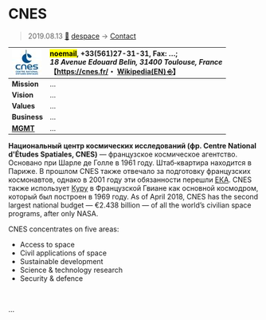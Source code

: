 # CNES
> 2019.08.13 [🚀](../../index/index.md) [despace](../index.md) → [Contact](../contact.md)

|[![](../f/con/c/cnes_logo1_thumb.jpg)](../f/con/c/cnes_logo1.png)|<mark>noemail</mark>, +33(561)27-31-31, Fax: …;<br> *18 Avenue Edouard Belin, 31400 Toulouse, France*<br> 【<https://cnes.fr/>・ [Wikipedia(EN) ⎆](https://en.wikipedia.org/wiki/CNES)】|
|:--|:--|
|**Mission**|…|
|**Vision**|…|
|**Values**|…|
|**Business**|…|
|**[MGMT](../mgmt.md)**|…|

**Национальный центр космических исследований (фр. Centre National d'Études Spatiales, CNES)** — французское космическое агентство. Основано при Шарле де Голле в 1961 году. Штаб‑квартира находится в Париже. В прошлом CNES также отвечало за подготовку французских космонавтов, однако в 2001 году эти обязанности перешли [ЕКА](esa.md). CNES также использует [Куру](../spaceport.md) в Французской Гвиане как основной космодром, который был построен в 1969 году. As of April 2018, CNES has the second largest national budget — €2.438 billion — of all the world’s civilian space programs, after only NASA.

CNES concentrates on five areas:

   - Access to space
   - Civil applications of space
   - Sustainable development
   - Science & technology research
   - Security & defence


<p style="page-break-after:always"> </p>

…
